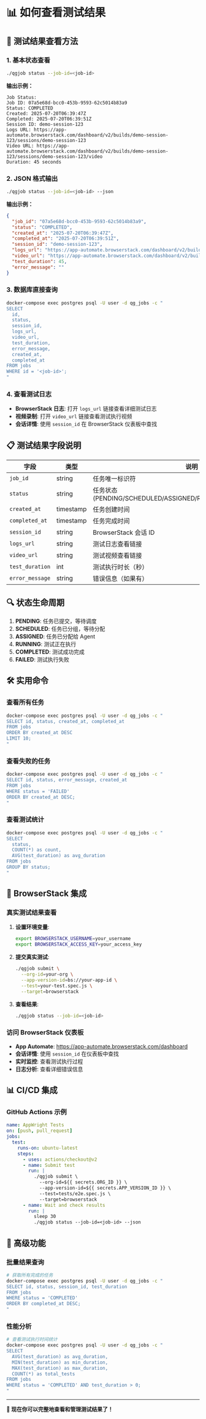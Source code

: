 # 📊 如何查看测试结果

## 🎯 **测试结果查看方法**

### 1. **基本状态查看**
```bash
./qgjob status --job-id=<job-id>
```

**输出示例：**
```
Job Status:
Job ID: 07a5e68d-bcc0-453b-9593-62c5014b83a9
Status: COMPLETED
Created: 2025-07-20T06:39:47Z
Completed: 2025-07-20T06:39:51Z
Session ID: demo-session-123
Logs URL: https://app-automate.browserstack.com/dashboard/v2/builds/demo-session-123/sessions/demo-session-123
Video URL: https://app-automate.browserstack.com/dashboard/v2/builds/demo-session-123/sessions/demo-session-123/video
Duration: 45 seconds
```

### 2. **JSON 格式输出**
```bash
./qgjob status --job-id=<job-id> --json
```

**输出示例：**
```json
{
  "job_id": "07a5e68d-bcc0-453b-9593-62c5014b83a9",
  "status": "COMPLETED",
  "created_at": "2025-07-20T06:39:47Z",
  "completed_at": "2025-07-20T06:39:51Z",
  "session_id": "demo-session-123",
  "logs_url": "https://app-automate.browserstack.com/dashboard/v2/builds/demo-session-123/sessions/demo-session-123",
  "video_url": "https://app-automate.browserstack.com/dashboard/v2/builds/demo-session-123/sessions/demo-session-123/video",
  "test_duration": 45,
  "error_message": ""
}
```

### 3. **数据库直接查询**
```bash
docker-compose exec postgres psql -U user -d qg_jobs -c "
SELECT 
  id, 
  status, 
  session_id, 
  logs_url, 
  video_url, 
  test_duration, 
  error_message,
  created_at,
  completed_at
FROM jobs 
WHERE id = '<job-id>';
"
```

### 4. **查看测试日志**
- **BrowserStack 日志**: 打开 `logs_url` 链接查看详细测试日志
- **视频录制**: 打开 `video_url` 链接查看测试执行视频
- **会话详情**: 使用 `session_id` 在 BrowserStack 仪表板中查找

## 📋 **测试结果字段说明**

| 字段 | 类型 | 说明 |
|------|------|------|
| `job_id` | string | 任务唯一标识符 |
| `status` | string | 任务状态 (PENDING/SCHEDULED/ASSIGNED/RUNNING/COMPLETED/FAILED) |
| `created_at` | timestamp | 任务创建时间 |
| `completed_at` | timestamp | 任务完成时间 |
| `session_id` | string | BrowserStack 会话 ID |
| `logs_url` | string | 测试日志查看链接 |
| `video_url` | string | 测试视频查看链接 |
| `test_duration` | int | 测试执行时长（秒） |
| `error_message` | string | 错误信息（如果有） |

## 🔍 **状态生命周期**

1. **PENDING**: 任务已提交，等待调度
2. **SCHEDULED**: 任务已分组，等待分配
3. **ASSIGNED**: 任务已分配给 Agent
4. **RUNNING**: 测试正在执行
5. **COMPLETED**: 测试成功完成
6. **FAILED**: 测试执行失败

## 🛠️ **实用命令**

### 查看所有任务
```bash
docker-compose exec postgres psql -U user -d qg_jobs -c "
SELECT id, status, created_at, completed_at 
FROM jobs 
ORDER BY created_at DESC 
LIMIT 10;
"
```

### 查看失败的任务
```bash
docker-compose exec postgres psql -U user -d qg_jobs -c "
SELECT id, status, error_message, created_at 
FROM jobs 
WHERE status = 'FAILED' 
ORDER BY created_at DESC;
"
```

### 查看测试统计
```bash
docker-compose exec postgres psql -U user -d qg_jobs -c "
SELECT 
  status,
  COUNT(*) as count,
  AVG(test_duration) as avg_duration
FROM jobs 
GROUP BY status;
"
```

## 🎯 **BrowserStack 集成**

### 真实测试结果查看
1. **设置环境变量**:
   ```bash
   export BROWSERSTACK_USERNAME=your_username
   export BROWSERSTACK_ACCESS_KEY=your_access_key
   ```

2. **提交真实测试**:
   ```bash
   ./qgjob submit \
     --org-id=your-org \
     --app-version-id=bs://your-app-id \
     --test=your-test.spec.js \
     --target=browserstack
   ```

3. **查看结果**:
   ```bash
   ./qgjob status --job-id=<job-id>
   ```

### 访问 BrowserStack 仪表板
- **App Automate**: https://app-automate.browserstack.com/dashboard
- **会话详情**: 使用 `session_id` 在仪表板中查找
- **实时监控**: 查看测试执行过程
- **日志分析**: 查看详细错误信息

## 📊 **CI/CD 集成**

### GitHub Actions 示例
```yaml
name: AppWright Tests
on: [push, pull_request]
jobs:
  test:
    runs-on: ubuntu-latest
    steps:
      - uses: actions/checkout@v2
      - name: Submit test
        run: |
          ./qgjob submit \
            --org-id=${{ secrets.ORG_ID }} \
            --app-version-id=${{ secrets.APP_VERSION_ID }} \
            --test=tests/e2e.spec.js \
            --target=browserstack
      - name: Wait and check results
        run: |
          sleep 30
          ./qgjob status --job-id=<job-id> --json
```

## 🚀 **高级功能**

### 批量结果查询
```bash
# 获取所有完成的任务
docker-compose exec postgres psql -U user -d qg_jobs -c "
SELECT id, status, session_id, test_duration 
FROM jobs 
WHERE status = 'COMPLETED' 
ORDER BY completed_at DESC;
"
```

### 性能分析
```bash
# 查看测试执行时间统计
docker-compose exec postgres psql -U user -d qg_jobs -c "
SELECT 
  AVG(test_duration) as avg_duration,
  MIN(test_duration) as min_duration,
  MAX(test_duration) as max_duration,
  COUNT(*) as total_tests
FROM jobs 
WHERE status = 'COMPLETED' AND test_duration > 0;
"
```

---

**🎉 现在你可以完整地查看和管理测试结果了！** 